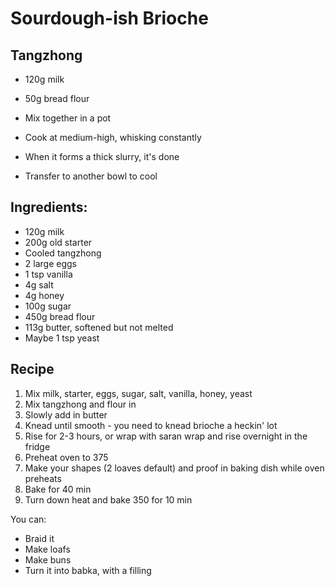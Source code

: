 # Sourdough-ish Brioche

## Tangzhong
* 120g milk
* 50g bread flour 

* Mix together in a pot
* Cook at medium-high, whisking constantly
* When it forms a thick slurry, it's done
* Transfer to another bowl to cool

## Ingredients: 

* 120g milk
* 200g old starter
* Cooled tangzhong
* 2 large eggs
* 1 tsp vanilla
* 4g salt
* 4g honey
* 100g sugar
* 450g bread flour
* 113g butter, softened but not melted
* Maybe 1 tsp yeast


## Recipe

1. Mix milk, starter, eggs, sugar, salt, vanilla, honey, yeast
2. Mix tangzhong and flour in
3. Slowly add in butter
4. Knead until smooth - you need to knead brioche a heckin' lot
5. Rise for 2-3 hours, or wrap with saran wrap and rise overnight in the fridge
6. Preheat oven to 375 
7. Make your shapes (2 loaves default) and proof in baking dish while oven preheats
8. Bake for 40 min
9. Turn down heat and bake 350 for 10 min


You can: 
* Braid it 
* Make loafs
* Make buns
* Turn it into babka, with a filling
